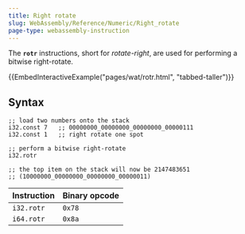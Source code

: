 ```yaml
---
title: Right rotate
slug: WebAssembly/Reference/Numeric/Right_rotate
page-type: webassembly-instruction
---
```




The **`rotr`** instructions, short for _rotate-right_, are used for performing a bitwise right-rotate.

{{EmbedInteractiveExample("pages/wat/rotr.html", "tabbed-taller")}}

## Syntax

```wasm
;; load two numbers onto the stack
i32.const 7   ;; 00000000_00000000_00000000_00000111
i32.const 1   ;; right rotate one spot

;; perform a bitwise right-rotate
i32.rotr

;; the top item on the stack will now be 2147483651
;; (10000000_00000000_00000000_00000011)
```

| Instruction | Binary opcode |
| ----------- | ------------- |
| `i32.rotr`  | `0x78`        |
| `i64.rotr`  | `0x8a`        |
